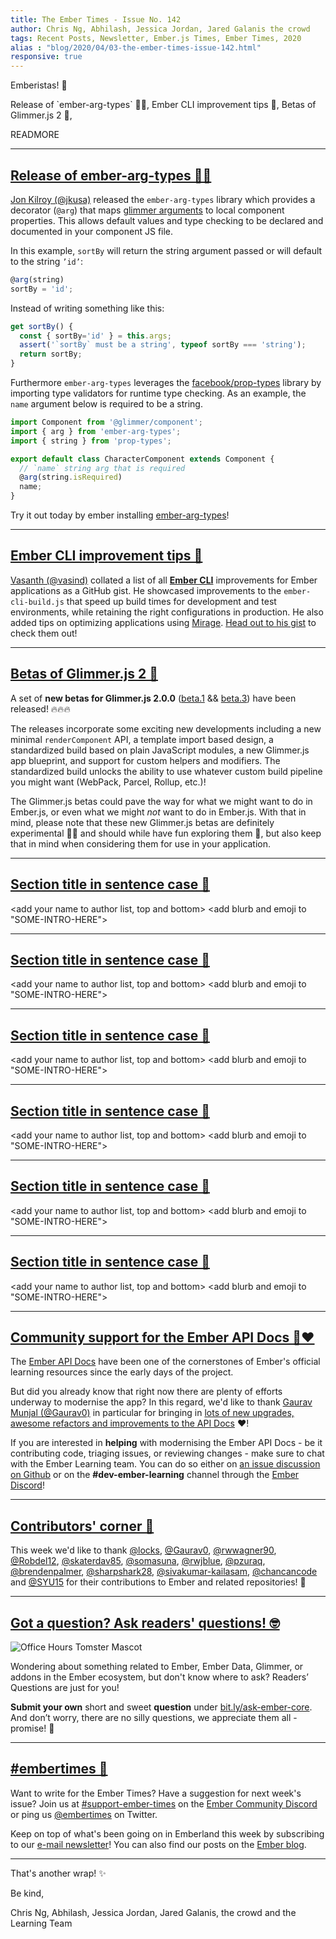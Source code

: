 ```yaml
---
title: The Ember Times - Issue No. 142
author: Chris Ng, Abhilash, Jessica Jordan, Jared Galanis the crowd
tags: Recent Posts, Newsletter, Ember.js Times, Ember Times, 2020
alias : "blog/2020/04/03-the-ember-times-issue-142.html"
responsive: true
---
```


<SAYING-HELLO-IN-YOUR-FAVORITE-LANGUAGE> Emberistas! 🐹

<SOME-INTRO-HERE-TO-KEEP-THEM-SUBSCRIBERS-READING>
Release of `ember-arg-types` 🍎🍊,
Ember CLI improvement tips 🚀,
Betas of Glimmer.js 2 🎉,

READMORE

---

## [Release of ember-arg-types 🍎🍊](https://twitter.com/jonkilroy/status/1242639546749255681)

[Jon Kilroy (@jkusa)](https://github.com/jkusa) released the `ember-arg-types` library which provides a decorator (`@arg`) that maps [glimmer arguments](https://guides.emberjs.com/release/upgrading/current-edition/glimmer-components/) to local component properties. This allows default values and type checking to be declared and documented in your component JS file.

In this example, `sortBy` will return the string argument passed or will default to the string `’id’`:

```js
@arg(string)
sortBy = 'id';
```

Instead of writing something like this:

```js
get sortBy() {
  const { sortBy='id' } = this.args;
  assert('`sortBy` must be a string', typeof sortBy === 'string');
  return sortBy;
}
```

Furthermore `ember-arg-types` leverages the [facebook/prop-types](https://github.com/facebook/prop-types) library by importing type validators for runtime type checking. As an example, the `name` argument below is required to be a string.

```js
import Component from '@glimmer/component';
import { arg } from 'ember-arg-types';
import { string } from 'prop-types';

export default class CharacterComponent extends Component {
  // `name` string arg that is required
  @arg(string.isRequired)
  name;
}
```

Try it out today by ember installing [ember-arg-types](https://github.com/jkusa/ember-arg-types)!

---

## [Ember CLI improvement tips 🚀](https://gist.github.com/vasind/22122632be15f3bc98a092ab012524e2)

[Vasanth (@vasind)](https://github.com/vasind) collated a list of all [**Ember CLI**](https://ember-cli.com/) improvements for Ember applications as a GitHub gist. He showcased improvements to the `ember-cli-build.js` that speed up build times for development and test environments, while retaining the right configurations in production. He also added tips on optimizing applications using [Mirage](https://www.ember-cli-mirage.com/). [Head out to his gist](https://gist.github.com/vasind/22122632be15f3bc98a092ab012524e2) to check them out!

---

## [Betas of Glimmer.js 2 🎉](https://github.com/glimmerjs/glimmer.js/releases)

A set of **new betas for Glimmer.js 2.0.0** ([beta.1](https://github.com/glimmerjs/glimmer.js/releases/tag/v2.0.0-beta.1) && [beta.3](https://github.com/glimmerjs/glimmer.js/releases/tag/v2.0.0-beta.3)) have been released! 🔥🔥🔥 

The releases incorporate some exciting new developments including a new minimal `renderComponent` API, a template import based design, a standardized build based on plain JavaScript modules, a new Glimmer.js app blueprint, and support for custom helpers and modifiers. The standardized build unlocks the ability to use whatever custom build pipeline you might want (WebPack, Parcel, Rollup, etc.)!

The Glimmer.js betas could pave the way for what we might want to do in Ember.js, or even what we might _not_ want to do in Ember.js. With that in mind, please note that these new Glimmer.js betas are definitely experimental 🔬🧪 and should while have fun exploring them 🤠, but also keep that in mind when considering them for use in your application.


---

## [Section title in sentence case 🐹](#section-url)

<change section title emoji>
<consider adding some bold to your paragraph>
<please include link to external article/repo/etc in paragraph / body text, not just header title above>

<add your name to author list, top and bottom>
<add blurb and emoji to "SOME-INTRO-HERE">

---

## [Section title in sentence case 🐹](#section-url)

<change section title emoji>
<consider adding some bold to your paragraph>
<please include link to external article/repo/etc in paragraph / body text, not just header title above>

<add your name to author list, top and bottom>
<add blurb and emoji to "SOME-INTRO-HERE">

---

## [Section title in sentence case 🐹](#section-url)

<change section title emoji>
<consider adding some bold to your paragraph>
<please include link to external article/repo/etc in paragraph / body text, not just header title above>

<add your name to author list, top and bottom>
<add blurb and emoji to "SOME-INTRO-HERE">

---

## [Section title in sentence case 🐹](#section-url)

<change section title emoji>
<consider adding some bold to your paragraph>
<please include link to external article/repo/etc in paragraph / body text, not just header title above>

<add your name to author list, top and bottom>
<add blurb and emoji to "SOME-INTRO-HERE">

---

## [Section title in sentence case 🐹](#section-url)

<change section title emoji>
<consider adding some bold to your paragraph>
<please include link to external article/repo/etc in paragraph / body text, not just header title above>

<add your name to author list, top and bottom>
<add blurb and emoji to "SOME-INTRO-HERE">

---

## [Section title in sentence case 🐹](#section-url)

<change section title emoji>
<consider adding some bold to your paragraph>
<please include link to external article/repo/etc in paragraph / body text, not just header title above>

<add your name to author list, top and bottom>
<add blurb and emoji to "SOME-INTRO-HERE">

---

## [Community support for the Ember API Docs 📓❤️](https://github.com/ember-learn/ember-api-docs)

The [Ember API Docs](https://api.emberjs.com/ember/release) have been one of the cornerstones of Ember's official learning resources since the early days of the project.

But did you already know that right now there are plenty of efforts underway to modernise the app? In this regard, we'd like to thank [Gaurav Munjal (@Gaurav0)](https://github.com/Gaurav0) in particular for bringing in [lots of new upgrades, awesome refactors and improvements to the API Docs](https://github.com/ember-learn/ember-api-docs/pulls?q=is%3Apr+is%3Aclosed+author%3AGaurav0) ❤️!

If you are interested in **helping** with modernising the Ember API Docs - be it contributing code, triaging issues, or reviewing changes - make sure to chat with the Ember Learning team. You can do so either on  [an issue discussion on Github](https://github.com/ember-learn/ember-api-docs/issues) or on the **#dev-ember-learning** channel through the [Ember Discord](https://discordapp.com/invite/emberjs)!

---

## [Contributors' corner 👏](https://guides.emberjs.com/release/contributing/repositories/)

<p>This week we'd like to thank <a href="https://github.com/locks" target="gh-user">@locks</a>, <a href="https://github.com/Gaurav0" target="gh-user">@Gaurav0</a>, <a href="https://github.com/rwwagner90" target="gh-user">@rwwagner90</a>, <a href="https://github.com/Robdel12" target="gh-user">@Robdel12</a>, <a href="https://github.com/skaterdav85" target="gh-user">@skaterdav85</a>, <a href="https://github.com/somasuna" target="gh-user">@somasuna</a>, <a href="https://github.com/rwjblue" target="gh-user">@rwjblue</a>, <a href="https://github.com/pzuraq" target="gh-user">@pzuraq</a>, <a href="https://github.com/brendenpalmer" target="gh-user">@brendenpalmer</a>, <a href="https://github.com/sharpshark28" target="gh-user">@sharpshark28</a>, <a href="https://github.com/sivakumar-kailasam" target="gh-user">@sivakumar-kailasam</a>, <a href="https://github.com/chancancode" target="gh-user">@chancancode</a> and <a href="https://github.com/SYU15" target="gh-user">@SYU15</a> for their contributions to Ember and related repositories! 💖</p>

---

## [Got a question? Ask readers' questions! 🤓](https://docs.google.com/forms/d/e/1FAIpQLScqu7Lw_9cIkRtAiXKitgkAo4xX_pV1pdCfMJgIr6Py1V-9Og/viewform)

<div class="blog-row">
  <img class="float-right small transparent padded" alt="Office Hours Tomster Mascot" title="Readers' Questions" src="/images/tomsters/officehours.png" />

  <p>Wondering about something related to Ember, Ember Data, Glimmer, or addons in the Ember ecosystem, but don't know where to ask? Readers’ Questions are just for you!</p>

  <p><strong>Submit your own</strong> short and sweet <strong>question</strong> under <a href="https://bit.ly/ask-ember-core" target="rq">bit.ly/ask-ember-core</a>. And don’t worry, there are no silly questions, we appreciate them all - promise! 🤞</p>
</div>

---

## [#embertimes 📰](https://blog.emberjs.com/tags/newsletter.html)

Want to write for the Ember Times? Have a suggestion for next week's issue? Join us at [#support-ember-times](https://discordapp.com/channels/480462759797063690/485450546887786506) on the [Ember Community Discord](https://discordapp.com/invite/zT3asNS) or ping us [@embertimes](https://twitter.com/embertimes) on Twitter.

Keep on top of what's been going on in Emberland this week by subscribing to our [e-mail newsletter](https://the-emberjs-times.ongoodbits.com/)! You can also find our posts on the [Ember blog](https://emberjs.com/blog/tags/newsletter.html).

---

That's another wrap! ✨

Be kind,

Chris Ng, Abhilash, Jessica Jordan, Jared Galanis, the crowd and the Learning Team
